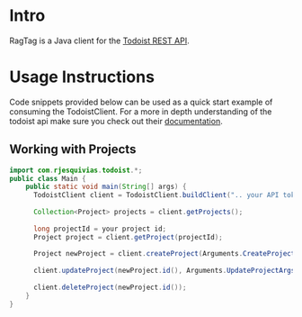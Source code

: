 # Intro
RagTag is a Java client for the [Todoist REST API](https://developer.todoist.com/rest/v1/#overview).

# Usage Instructions
Code snippets provided below can be used as a quick start example of consuming the TodoistClient. 
For a more in depth understanding of the todoist api make sure you check out their [documentation](https://developer.todoist.com/guides/#developing-with-todoist).
## Working with Projects
```java
import com.rjesquivias.todoist.*;
public class Main {
    public static void main(String[] args) {
      TodoistClient client = TodoistClient.buildClient(".. your API token ..");
    
      Collection<Project> projects = client.getProjects();
    
      long projectId = your project id;
      Project project = client.getProject(projectId);
    
      Project newProject = client.createProject(Arguments.CreateProjectArgs.builder().name(".. your project name ..").build());
    
      client.updateProject(newProject.id(), Arguments.UpdateProjectArgs.builder().color(Color.BLUE).build());
    
      client.deleteProject(newProject.id());
    }
}
```
